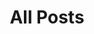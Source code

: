 ---
layout: post-index
title: All Posts
excerpt: "A List of Posts"
image:
  feature: denver-sunset.JPG
  credit: 
  creditlink: 
---